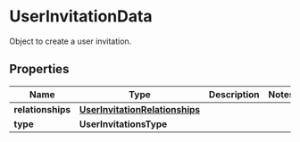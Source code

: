 

# UserInvitationData

Object to create a user invitation.
## Properties

Name | Type | Description | Notes
------------ | ------------- | ------------- | -------------
**relationships** | [**UserInvitationRelationships**](UserInvitationRelationships.md) |  | 
**type** | **UserInvitationsType** |  | 



